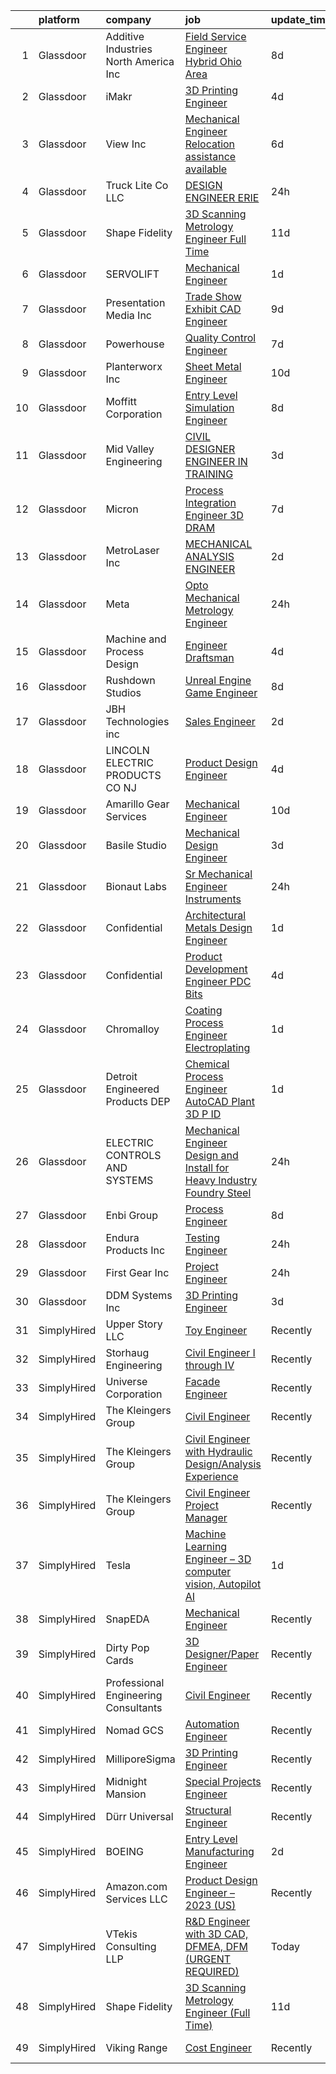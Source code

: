 

|    | platform    | company                                | job                                                                                                                                                                                                                                                                                                                                                                                                                                                                                                                                                                                                                                                                                                                                                                                                                                                                                                                                                                                                                                                                                                                                                                                                                                                                                                                                                                                                                                                                                                                                                                                                        | update_time   | location               |
|---:|:------------|:---------------------------------------|:-----------------------------------------------------------------------------------------------------------------------------------------------------------------------------------------------------------------------------------------------------------------------------------------------------------------------------------------------------------------------------------------------------------------------------------------------------------------------------------------------------------------------------------------------------------------------------------------------------------------------------------------------------------------------------------------------------------------------------------------------------------------------------------------------------------------------------------------------------------------------------------------------------------------------------------------------------------------------------------------------------------------------------------------------------------------------------------------------------------------------------------------------------------------------------------------------------------------------------------------------------------------------------------------------------------------------------------------------------------------------------------------------------------------------------------------------------------------------------------------------------------------------------------------------------------------------------------------------------------|:--------------|:-----------------------|
|  1 | Glassdoor   | Additive Industries North America  Inc | [Field Service Engineer  Hybrid   Ohio Area ](https://www.glassdoor.com/partner/jobListing.htm?pos=123&ao=1110586&s=58&guid=000001836e5306759f0ccf974589fb28&src=GD_JOB_AD&t=SR&vt=w&ea=1&cs=1_c2094932&cb=1664003278898&jobListingId=1008143241987&cpc=B6F995695EC48C8A&jrtk=3-0-1gdn561l8khqp801-1gdn561m0jcbm800-db2465ef9f0c61dd--6NYlbfkN0Chx4KMzkkTWarZHzDXo-z9n_j3sT_3xRd0AS4n2zKWfPy-746zStyexwyqsexT6hZtIjUSyp0ASv5OIyGJCYUxAPnvHw0x47EM8oDC6-tE7iexl-SmJAn3sXJ5t0p8Q8zHKGd0Nd6ZsoWVGbxi1sX0h_PT3lZuQepjIV7ftdOcnO2rHnejjOVdWGZr_DWpjY7YkWzFM5t5TFxprkihS7HgYFcCzYiHcbWjpIfrGjmmUKqTLMjFImJsJTiSBUxw5AZJ4SLntVrQFi-zF6aL5RbVcQ5h6xLfU3PDoRw0t_iUovrPkq2cl1hWvjtHYaO3RtYAsnpFs5SVo6baT15pvsxXYUa_-jpxnQtsDXKK0NCG7WvUCqK1ulRBb3K0PO6f7I8WISJ1-Tr_CdbKPgBiRZ-EKbSIfLPrM_V5mHDk-lMPEP7OSTw9Zxeuwei9vNLBF4omS15bX0J7wQza0BM0h416O9sj3i4oBjMdfnNBY_PE61yXMdLtYnW2KD1Xs_MHMczw9kqRoPmIHExyrUHLWnBOcATAkIIeT9ogqbN5Z0i_9w%3D%3D)                                                                                                                                                                                                                                                                                                                                                                                                                                                                                                                                                                                                                                                                         | 8d            | Ohio                   |
|  2 | Glassdoor   | iMakr                                  | [3D Printing Engineer](https://www.glassdoor.com/partner/jobListing.htm?pos=116&ao=1110586&s=58&guid=000001836e5306759f0ccf974589fb28&src=GD_JOB_AD&t=SR&vt=w&ea=1&cs=1_f7cb3435&cb=1664003278896&jobListingId=1008149328554&cpc=C433947A107EB3A8&jrtk=3-0-1gdn561l8khqp801-1gdn561m0jcbm800-be0d88b5a5c7d15e--6NYlbfkN0Cp_WSJKd_Pz82imZmURPbhd3kYBsiZi4lpMLOH6vOlLB-LEcol-KSTy5f3o9ziClAHIcFlv-KA-LtdMRhU_IJKDfqwkxSJszgGYJ-M2QnMEotZaTd2K9bUuGl18AMjbb77X-PT6IPj0kLBYFPZG9QBu-OMzvNwCyD6oCKSnAKME-6O2gFRDfvxZe_wrVlzMhI2xagdU9VENtmvh---R7mAQnHsbnamD-ZvtUhHYr-f2fOSMgjDlW75dXjkRCXXmxMFjM6c1-MMPZPwKceXAL5NCiNk12Q9VyufLnvU-Wf7o1iS9XVn_ylXm-PmhdrkLDaU2zPzq_7H56-DqiSpnBHSK3L1NIxc8d2xU-SiZU-FspdpXhClv-8_m30GDDxGllt9EHc2Gqx8v7t8KWmkJ9Izwir1vX6JUXsEYRWT2cbgr863KlWkvk0YwkG4wUoLT7Mvicse-LFlRtpav8cTkfUd9eEU4iIr8qMN3d0EOS1mtyWYI2-zCBAdiHmT3QukzabpfUXNQl11NQ%3D%3D)                                                                                                                                                                                                                                                                                                                                                                                                                                                                                                                                                                                                                                                                                                                                | 4d            | Brooklyn, NY           |
|  3 | Glassdoor   | View  Inc                              | [Mechanical Engineer  Relocation assistance available ](https://www.glassdoor.com/partner/jobListing.htm?pos=130&ao=1110586&s=58&guid=000001836e5306759f0ccf974589fb28&src=GD_JOB_AD&t=SR&vt=w&ea=1&cs=1_81097577&cb=1664003278898&jobListingId=1008146444829&cpc=F4333377EDC1BC7E&jrtk=3-0-1gdn561l8khqp801-1gdn561m0jcbm800-93b2dfca53ad4e51--6NYlbfkN0Dxp9qpNDWgGBBZYNU2cI-Hby-RBAH9FTZGUz5sdBcoBqwRoL0iiAEG-5hnoAsQ5w_yxnDap8ZHrbJ0EhrYxCgnkjzwZMAAUbnVgrgOzTAtJstVarw8OCVxkHoW9LQmXveOm5a9vSaX7euuXrVJHx9hXrN1_9QxMbNruef8u5NN2t7H4RE2QTUif77Q2tcoADJgzMjLAJSiuEjLT387ZepmHr2yDcdW8zZBODxhTgXcyUT5j1fQZDGiQrTQP5otcCTfAd6l71O5ElriX9Spm5tqVltGDBz9j9tJOJEHU7bMHj_wPBOOvH_xILWayFSgxud7B6Hxsk9nGfu_H2cQ3fbZhppRVoY-jwhPHWn1eIJaB-dREt7swFClfkIVUML9mCloiOxU4jmJat9sPzN569IFTJV5IepayHDrltR40LOSL8LJ1C8q7ZnmJP04vshTF0cgBErweEM1qGdgVNn4wX9qfNeX1eKpwHEDATKRKGxexkm_p-JMz3oUBIB4Lo9gy6NYhj9XIfD-2YfDzE-sGGDE_q-VTICSTOYfufvC2KLak6WGp4OLhtE6)                                                                                                                                                                                                                                                                                                                                                                                                                                                                                                                                                                                                                                                           | 6d            | Olive Branch, MS       |
|  4 | Glassdoor   | Truck Lite Co   LLC                    | [DESIGN ENGINEER   ERIE](https://www.glassdoor.com/partner/jobListing.htm?pos=115&ao=1110586&s=58&guid=000001836e5306759f0ccf974589fb28&src=GD_JOB_AD&t=SR&vt=w&ea=1&cs=1_fff87b11&cb=1664003278896&jobListingId=1008158509614&cpc=46E245B94324F916&jrtk=3-0-1gdn561l8khqp801-1gdn561m0jcbm800-abce6aa02244491e--6NYlbfkN0CB1tmP7rfbaHtYFmPjg1Xv8BJr6DUbyz0HQmM4H563AvB7t7qHf2aNy7XhjzBaADS8OuwCcPJCkoD2KS8XByF2zPDCUmikSytja1dg_hby6XOTirur8xYZeKJJ8iIDmsx839Tc23oYU0DVMxW9u7wZ01a5CK2VJYw16RIiQ2_MUjsZCyptobV5hF4p3fCvygvTF-3bNaUYEBZkBnOkCrHgwBWDYy-0PhSw82f0kVd1If9m2Tuh3jsxN9Eo7uIzcIDL0Vbx30zpXw_hwk06M3LfTvQw97cnj8UTyetH1_FCGz7_JszR2hnj2kgJQgsJoU4_jhIyTS-A5yJoG8wxGOiEMi1zyOxJkZUg34KgP5Il3LVHTk3sl6TQmfJ8SNMI8SeqW9q6zEC41MRp-bShslSCiOpMYRa7So-3tv7mUQSgnaCyaIrJ9uMgqkPDZ7X6dGB8XRnvXGrUpJ2SKU_kVhTjvtn7oH86LY5GVNQ1EqUF6JEX6MJJBOOIaiWhEauGcZSwC9lm00XGrHiqus5XQQSh)                                                                                                                                                                                                                                                                                                                                                                                                                                                                                                                                                                                                                                                                                                                          | 24h           | Erie, PA               |
|  5 | Glassdoor   | Shape Fidelity                         | [3D Scanning Metrology Engineer  Full Time ](https://www.glassdoor.com/partner/jobListing.htm?pos=104&ao=1110586&s=58&guid=000001836e5306759f0ccf974589fb28&src=GD_JOB_AD&t=SR&vt=w&ea=1&cs=1_137069fe&cb=1664003278895&jobListingId=1008134598566&cpc=FCED461B507F18C4&jrtk=3-0-1gdn561l8khqp801-1gdn561m0jcbm800-9c1b96b9c109cbdc--6NYlbfkN0C2ruSLbldHgJRxGqX58M4ekFWuaOJ1Xy3nZgzYPyc2K37hwv1yneRTtzltQTsiHQzgh0MPp1j_6-X-eF9zYZF-yGlSPxwAcL7InQ2jLJzY2R5_94ZnYX9RujTqMHFFV92tHxp7B_Y6-rk-lvG1oujzZPVAdxPhzUV3sRx3ye75cZA5Tq-2HF35BX4VKYPkVIrTnB2v9lAjAzWGe7CgNmKT4sWOQpnbmDX76sABpI03jRhW0rirsVWjEexzrW8esshZaA5yEBxl8mfj8WYg9EMiKZQMc5ETUkQC3hV00MQckTMWqd-W1izxHqNgqFoIzwHGhDEHYczvBsjAegmp1zbWCAfeLpRINjdjZ9_H1FZfggrLoVzmbiovy-ElXTRuZYy2y02S_Gd0wyln0AiN_6MMtzOL0hPlKEQMqzUL0PdW7IUbg9VgnpIpERx4kZfGxjHhT0DGFM_BkAyGaeVA1tympjtNg_tOi0UJ1TT7oIX1exkyVWuEa2uao2qtoTEa19c5zen9uqgtZPv0nfREb1W9Tlor_TbOrK8%3D)                                                                                                                                                                                                                                                                                                                                                                                                                                                                                                                                                                                                                                                                                        | 11d           | Huntsville, AL         |
|  6 | Glassdoor   | SERVOLIFT                              | [Mechanical Engineer](https://www.glassdoor.com/partner/jobListing.htm?pos=120&ao=1110586&s=58&guid=000001836e5306759f0ccf974589fb28&src=GD_JOB_AD&t=SR&vt=w&ea=1&cs=1_6ac21b4b&cb=1664003278897&jobListingId=1008156428679&cpc=93AA082196C185B9&jrtk=3-0-1gdn561l8khqp801-1gdn561m0jcbm800-fd2e01884fac4776--6NYlbfkN0C2yMfRWC0Dhvn6a7mCkmOhHNUvI_cxafWh4Abv93Uoh-JujzCAMWEcaDAOSAzzpH6_AdmHMsoUs_jKt4ySlqr07c6G88YfCHh1cOZ4aN_RDiIJvz6bxb3fLSHDGvA9alT3Q8eueeD7GNTdNLPG5ck3o7PNdnIAr7UmJWhRmmGoMEXb47p1j4kGCvNxnh0tI_qdnSNpa315c8c4a_Q2MSisMEhg3GhHeGe_Nqm7L5vgZGDlFzuD4jWw2a8lt83Ae6RIJUk0SbomMWefFJWMEPQnwavezDh9boVWFLWV8I8pthCYn0a6-A_qQDzGBzkPOdgJ4ej-eOVxnbNj97M3x72N0QMlrUsR0yUvALLb3maW1816QdCUKcC-tgGjnm8mNIi-xdiKZk8TCWBj1EKwygC8nKjVL0Jrs4eqz4Cp2-x-nCMk5ZEDXi38EK6tB0Sk44d2VIOkPIb0CwWuHJxDBgJ19-c8RVDUvSGjRE9Q82YCb-70KnH5mPX4K3-aNBC8enQ986Rp07J5xQ%3D%3D)                                                                                                                                                                                                                                                                                                                                                                                                                                                                                                                                                                                                                                                                                                                                 | 1d            | United States          |
|  7 | Glassdoor   | Presentation Media Inc                 | [Trade Show Exhibit CAD Engineer](https://www.glassdoor.com/partner/jobListing.htm?pos=110&ao=1110586&s=58&guid=000001836e5306759f0ccf974589fb28&src=GD_JOB_AD&t=SR&vt=w&ea=1&cs=1_e6189c78&cb=1664003278896&jobListingId=1008140704193&cpc=7BA5D3642D0850DF&jrtk=3-0-1gdn561l8khqp801-1gdn561m0jcbm800-35da120ca0a9ba85--6NYlbfkN0BTT1lo8Jwdy_hu5PBsWOg-OgEs4ry3bvHurgSPaoaOHGYXVKu2ClIZ6lF9zKHE7RUp8KSAPQ6L-bLx8mxNYbx4GUfsgE9nnKQ07nfGLOH_rS_thQ8i2RUX1UZG1qjjkpT_2huh9i1CZjv8eYQC9VOqeV9unje-0YMfeQOrQaV-PXqepSER8Gi3hCie2vQCyejA6iELIVf_LZJd8-yzd4-3xMYNw-mzFer9s_PZAC48mI4WMMqeoBQO6MTGQp9OhmdDyXC1UbcaN0gm2fLTdCqsdgjFLuOjciOX13hvJ9jj2fDlsOgnhcnNF-D49Fg6i2y4N2ITV-Uz5U5_k-xticGUrVllFm23Xio8YRN2CbAITuEw7ByEM5pgJBjZRYDluIimvzmwvNQEOcUxLe5NKLOAE6uqD3bElJqzam6PMqq4yL8upuPSPoWVJBs0GJpFDrgDljlhHYmtbuTvCN9tCnyC57GdmvuhULUXHwDF3shlWReY43k-q_GbkvQXzOuiOle3ye9NuKPLnUOyW6dck5ph)                                                                                                                                                                                                                                                                                                                                                                                                                                                                                                                                                                                                                                                                                                                 | 9d            | Orange, CA             |
|  8 | Glassdoor   | Powerhouse                             | [Quality Control Engineer](https://www.glassdoor.com/partner/jobListing.htm?pos=121&ao=1110586&s=58&guid=000001836e5306759f0ccf974589fb28&src=GD_JOB_AD&t=SR&vt=w&cs=1_15200881&cb=1664003278897&jobListingId=1008145376615&cpc=297CB4EAB7D64A33&jrtk=3-0-1gdn561l8khqp801-1gdn561m0jcbm800-7003882559b546da--6NYlbfkN0CZUBGKJLX3Pr8zsQCDJMbgyQ_jZsKEyruN5OKMuolyVwZIYq4t0SSjHYve1YuDBkYs03cL0yKOE7xzKame1cHE5lgvcrWQZU60d2UVHlZVG4T3ZMLZ4XKcIqGKXt79kVibBnB4lK62pi0WuDsVX0hj6tVe-6GoUk5uPCS8iecr7_OHnhWmzk1Wj9CiP6oPaj5LyxhMN5nGoOL5TJ4Zxt66TZIctFJiCWcykeokg_lYrGnbeH-FoTcKnyGIKMd0aImQbCgwdX7GZNMzOoUx7L1Zf6I1Mo5WmddZvaGi62Po_m-Q3rOMDqohPIZP0-v6N2ahcAISg2ljKlwL50vIiEjAbK-VKGHCIzVvbc4rktLYZIU92QI_ddb3GJm82qB8YF070ER1S1N5n_-jvQtwI_b2obmBaDSejIeN9yYqITHMNLycaEnuI82rau1cNXPwDvoeIPJMMY9e_uCU_BIbydANwA9eHvvWqi3myGjxlxuphTpQ4tNLgKhw71M9-85XqbJMt6wPmwl_zeYCGfQp2aEL3xZEYjJYbHA%3D)                                                                                                                                                                                                                                                                                                                                                                                                                                                                                                                                                                                                                                                                                                               | 7d            | Gastonia, NC           |
|  9 | Glassdoor   | Planterworx  Inc                       | [Sheet Metal Engineer](https://www.glassdoor.com/partner/jobListing.htm?pos=111&ao=1110586&s=58&guid=000001836e5306759f0ccf974589fb28&src=GD_JOB_AD&t=SR&vt=w&ea=1&cs=1_ebe9d9f0&cb=1664003278896&jobListingId=1008136613157&cpc=37341DEBFFBD205D&jrtk=3-0-1gdn561l8khqp801-1gdn561m0jcbm800-6fe9604cc97eafee--6NYlbfkN0DdLn5tXN_RiyJSiFodarGZFJKa8s6F6AK0THPBWp05MWFlkDe5FfH8lIZG8_1ZOv-GREio1QP1FbmoeiFcDi3zqVUvRafDLQojdYncl9SS9Do_okf5OvtYyiTXMnj6Xq0zCLRf94eRsD0DDImhi972NcK80zulrCSZkRH3g7egvgsX3QW6Dc6flhGOzQ6I3UZn7m-GMnGAwkpK2En1-EdR_iLc7MzJzSC4onZ39SHX1e6dzRhIuDmzWZd8Yy5YcK4xYSFZmL6yVb7wXMZIFBsiYCJfAQFWc7a4nmLyDk6CAdwYqwvPhzmPaz37GVOLY0yTp-gZsmxR5hYmDpUwl_ZztcVYRp3oYjGbMd2VZ9nIDKZVYJ4u7QTaJV6jxBpkjLTzPyP0itLJIPcuZcJTbWIcFmLheosY_hvxD1Ml5apjazRnUEe0jkAKwFZEQsF2UC-OoERkyuwXiIkITAGlcPwwZsLbf-G3d4F0Os2q-Y59hXYLlVjRGD3JjB9VBFu01ORkkXeh1nQKNQ%3D%3D)                                                                                                                                                                                                                                                                                                                                                                                                                                                                                                                                                                                                                                                                                                                                | 10d           | Copiague, NY           |
| 10 | Glassdoor   | Moffitt Corporation                    | [Entry Level   Simulation Engineer](https://www.glassdoor.com/partner/jobListing.htm?pos=127&ao=1110586&s=58&guid=000001836e5306759f0ccf974589fb28&src=GD_JOB_AD&t=SR&vt=w&ea=1&cs=1_2f236003&cb=1664003278898&jobListingId=1008141955214&cpc=923E3B470662C757&jrtk=3-0-1gdn561l8khqp801-1gdn561m0jcbm800-159a8b2ecc8b1a5c--6NYlbfkN0BU8stXnbpOC5AZnjsndGworYyzzp-hJi-W4KzYaVvvPfBwtO-Tk_V6ybxCo6_mjn3mGsTaAMEYojK6p_dSw8EQ39w6Y4F19Ms6TFEJ8nxC1ZIHLs-pFAOdJDOD381odZKdG5b6Zr693hZNvT3z2HAJn9PSlNQKmUJWoLoy2vgyZBWD6jHZ44-EKxCdNkF2RjqUzjUWMy8HQtuvHrQoLfW1Owm3OtcHFBgmMAjyMeJ7usukUyecXQdy46RIviBrvPtfLY08kWMKvMKQ01jjljQ5t7R-UTjKJGkTgFM31R516kiy5W0deBX3526vW8y67HpMv5YJiS00LS36FSvhTTGMIB6BszReUZPFBcXyZnGOrSTBzaWQSZ2FlCSSeETuUgVAQxvRSFo1VPx4dcFg1GbePDLTLbpoECotGR3oV6YiGSW8CVVEUGR3P3zoZioR2VyDy3EtWatHlEL13RemQqdmENh5ZOQp_9oSORMXHTVjzkSnSXs3F5ALASVo5WnBs6Fl8dulg9SUq6BqsgAApbbFaoqn2xYi0YU%3D)                                                                                                                                                                                                                                                                                                                                                                                                                                                                                                                                                                                                                                                                                                 | 8d            | Jacksonville Beach, FL |
| 11 | Glassdoor   | Mid Valley Engineering                 | [CIVIL DESIGNER ENGINEER IN TRAINING](https://www.glassdoor.com/partner/jobListing.htm?pos=106&ao=1110586&s=58&guid=000001836e5306759f0ccf974589fb28&src=GD_JOB_AD&t=SR&vt=w&cs=1_0bf95190&cb=1664003278895&jobListingId=1008152017881&cpc=667AE6FB9717E4B9&jrtk=3-0-1gdn561l8khqp801-1gdn561m0jcbm800-c5b72766f9ea5ebf--6NYlbfkN0CdrCxo2RGejmkbp76xUek0rVGrTGemejV-WkXcQ_RC57XG8eKIQ7veqblHDmBII6_mnAGeYr5kzABy8M8lbgh0jMxTAmykW6iXtW0kyWzkx9GfDbqfhJ7JgsEjitIJ9iAxf5GcbyVgo4tBBPJnoBKLvYV6ClbFtfYohpatqdiaJg94-QNIpUItKaqzD8YHS55Ev_eP1s612Orn7ipoVuV94tOSKoGm3I93ypf7Pn3EA9sb3BzP-gOcLoWjDLMA7Q5IK2uAiwwRvfYKNqZ9HROh92WJkUSqKzZGpfRb_9qGRDJGQ43m3v4IqnoGXvna3BJZu7a-4ohyxPnmEDf4oXDWEVjksknpUuXEhpcfJclMtI5sy3mL4jnqmf5tG21AGQvPBrVq6a4wkff68vbJWrrViwntLI5wXl-UlyGZ97wyBemn3NRchBpY2JLU8I3YGsooZqeBtFq9RSv4UdPfVuDMXkBGJKDJoYSnhYhP8n32vMDEl8FOxs83bpVM5ZvVeRnl6u2e_n5t-PsrrG3jfmsGMVNO4HiIYkc%3D)                                                                                                                                                                                                                                                                                                                                                                                                                                                                                                                                                                                                                                                                                                    | 3d            | Modesto, CA            |
| 12 | Glassdoor   | Micron                                 | [Process Integration Engineer   3D DRAM](https://www.glassdoor.com/partner/jobListing.htm?pos=112&ao=1110586&s=58&guid=000001836e5306759f0ccf974589fb28&src=GD_JOB_AD&t=SR&vt=w&cs=1_3f24756c&cb=1664003278896&jobListingId=1008144586054&cpc=F5D43257E3E73E36&jrtk=3-0-1gdn561l8khqp801-1gdn561m0jcbm800-64a9c37bb700acb5--6NYlbfkN0BjBcB6ZqbLPJoyapCCbYhKGeUjcQz852WDbKbkN3GatdqiYbOOHmxwhAg6pbIv4DFI8JbhEIueDIIcxnXaclyuT_eWw2hIqVLLg2e4mKWKXoya3wP_KPHLKLYZ4pmaI2slPiQGE6TC9fC5HWWAvvAT7zm4V1HRscuRD8xAsdwahKBSyx0q6q5pOXfhlohAY9kSPJLfjZ4lRh6Z6jA5qqcAeTfb0k_YdxlLvtTt96I306opnAY-5bQN_h11XCIJz1my6mKdqX0XTQ5Cf4rkjb48sSBCKN6uPk5df_HvcqAh1dCiei2jFwHBikHaqIAW7ukYId7fByuYe04A8jwR2fbQeZSwiZ4v9ZjONQZtnxEaFfl0vbdS-Ohl09xYlaBFxxuccsJ21XPLrEj3lUoKQAl0-3xXYzo0eYZTtTWf7FleyhTaAJuYNtBhbbpUdY6mJJCjsl4_jPMTOAV00v79SS60aFRHdqUDSMyyOnksbrc0CFdVbrq5ScpKoJXgOqSawajxK1f9ykuky-NSU1JTII7DwZqX4yysgFWfaHnPcMUYxR4O0cMww5yAEC8ohPNtHT5TnLTYgq9exDuWFSts9eMvYrUdgEqK4SXLoOSs-naxdYWCKfykZFJ36Ze71uMulxtbwMqbgeEKRV9WWIEiC3Zv1rhaTHZXOzr5jytsHgXDGJpvpzXJv9dtCew1fOKgaVg9dLhyEjvvZkRCPxS-OaNUxHhwKYZZyf3u8w13q7ZZOMsxhYZ4RC_Dj_Qp1S6iOtekQuZViqXuzDoz8P3TvyYw4q9QKzJZ-YDQBV4vlUSFv_gHFhZeLWf6Gn__1t3mU66nrx6VWHfp8fXhn_N0yCRioWYLYnHESwGkUt5zTK7Io8_zGbEVgfZzux7TdG_IpZErEeRtgQREIUuR-DN6QrKCEHQic3BCSNpdn_9BjYiwTvF-jFfgsUrQnoUXMuaFf997vky5baovKMp_jHKQoIaIkfKOSRJkALZ2iSiUPqugZuEg0SppxS2pJjx71belSIm2RNhKXd6UeN9lYO8Xsq1bqUy-nNKtqwWUfj-ewJp6tmzsG6MNudTWclvNkiJHCoVJG1L4Lg9ARenOnmPfLNKNmTaWLJivUbRtGEVIZLv_mBSnzJDTDS9pR5yHuiFG3asX2WupCKi0PjJDcGpioEx8FBarqk9O_Cp5mmncT48EI61lA38BMjZ1v4F3IJXPaOw%3D) | 7d            | Boise, ID              |
| 13 | Glassdoor   | MetroLaser  Inc                        | [MECHANICAL ANALYSIS ENGINEER](https://www.glassdoor.com/partner/jobListing.htm?pos=118&ao=1110586&s=58&guid=000001836e5306759f0ccf974589fb28&src=GD_JOB_AD&t=SR&vt=w&ea=1&cs=1_894a614f&cb=1664003278897&jobListingId=1008153429900&cpc=A7B4A44948C4CC92&jrtk=3-0-1gdn561l8khqp801-1gdn561m0jcbm800-d71a929c30dda276--6NYlbfkN0AY4guaBc_odNxnJHTncvfwFu86WvDwtbc_K-gSZc1x5MVioGHhmspA09LMAGNBwsSNqWbrgcxvJ0I5_Ik9R4xMG45kX_nLpOGWdCPUhwFi6GrXv36dbozP5rqIRn_jRramuzZGP3gQaQh_SWhO2-9wXMpiw7jDXdRvP2Cta4BgrjQ2FJ9dYo8kr1dm1XrJax0JsRdadibYt3EMtiNdSFFIwHwTDD4JYMCJJqOyFdrbiAcMQxObY0QGGKdp-u2Ycy5aGdUB5ji6qUS0a5OZxibADe39KVPh5PhBSSq7n3x2z9XpsChJP5f8gHUivRVrN35_z5CUkTYJwZNTECFy5Oj3_BZeMxmZxKgPIAdWoiTC0Go-wJnIXmEOkwaaAkp9vhpgelhxiHdDLa-8d9hGqSOeABW2dKSmnqGCgrZx7kowSUMwKOEpuxRp5XcablZOqQQD_v9zaCtdLTLYIfzCIyzY3osbUgq8bW5ZaFg9zreAdBUkKkkK8zOvwf2AcqiBpOb1_954UzDe188noZkkja7h)                                                                                                                                                                                                                                                                                                                                                                                                                                                                                                                                                                                                                                                                                                                    | 2d            | Laguna Hills, CA       |
| 14 | Glassdoor   | Meta                                   | [Opto Mechanical Metrology Engineer](https://www.glassdoor.com/partner/jobListing.htm?pos=125&ao=1110586&s=58&guid=000001836e5306759f0ccf974589fb28&src=GD_JOB_AD&t=SR&vt=w&cs=1_17579b24&cb=1664003278897&jobListingId=1008157777321&cpc=48B9F4758953335C&jrtk=3-0-1gdn561l8khqp801-1gdn561m0jcbm800-bb1c6b76717410b7--6NYlbfkN0DYl4UJW4r1Vl7FEn6T9F-rD9lpC-0oMJVSiWjK_MGUd8e8cHXcpv6KPyjLHZEfqkUVu063fmhivGlti2cEFVNlQeHiqABvdSm5AKf9l8NeVjp8mTkS3waTRbN1GlEbMgGu-jWmjewrIxgQLnS2WUQcyClwgElkgKlt2s4MQojLYRG1IDMPmkmokIWDrCZGs4H011ET7OHXZU1vtpIKFVNxsR9JiRGZGfBBzBKGzHb-M_TvugtjBuVRM0fhYh5ffa5UPclvpNiji3K87gUFpKzlpEJoia-H6lYHe6aqawRxZTwSBd82a_CdP3lUheYp_O9I5M6_YLQBDGxPIuDFF48v4VRRJJ2TvcZBEjiPv4qX1oavIIBduTVDfy-RgKdJwfQ9-ACV34lSgAF45GPp3x7oQ-ScUj_zVilpPH5Rdc0jJjDZhqJTDl6uSBkkjyd_8s-z05bOmf1balcj9gDUj0o3sNRNDToBPeb5Sc5zuc8-zj9mgi3sTe_u2_BSXCg3ylMDU0kjcooC6EKNrSN-a7Y1786SFgLAPl_spw3ABfgi5h9tv_EiBbX_fEppZEqPkEr-GEsArdhlA-Jb2uC7pFrREqte5o5xpDLdJP-4qJN-z6BePfDBTnVwi_KDp-4WWH8nKZ38xZwOB-Y6GyQa30p_3Av6NnHxhlrUeoU-jMoSToEIXU2HniNGxspTWWEwrMbwvzjjvf1h7ikyVFBU7uIjntOFu5O9fxkqw-pxadh369t5vDLaQ_VN32yuSTVSGVPPS1-vvSFV-1uLZRgJ9ia362lFoWjWrN6UtUI-wG-ZBab5mDIs3YLbyZxvKzu3Lip9SytVtW61ZxDw1B97gQZIfQrjYeijnWKcU5w-ka7eshIvg47-3BcgkqL8fBz2N4Alq9lyzfSh5-BkA_MhJDAgZz6NI2O9onW1sPlcQXka69ozTGSxsXIgHGGPFNUDEFztuPm3JNpBJMoaOxehjRUGlrzFYJMeTM0MqeuVfFlFWlv9qSH5rQgsXifKXB8Ampzh--i8zhTDYYlDiB8yMWDPq08lHiA1fFECXMrGx5wUho97LG_KVACldsBoV55aYeIyFT_eJwQMBA%3D%3D)                                                                                                                       | 24h           | Denver, CO             |
| 15 | Glassdoor   | Machine and Process Design             | [Engineer Draftsman](https://www.glassdoor.com/partner/jobListing.htm?pos=124&ao=1110586&s=58&guid=000001836e5306759f0ccf974589fb28&src=GD_JOB_AD&t=SR&vt=w&ea=1&cs=1_168b7553&cb=1664003278897&jobListingId=1008149004061&cpc=3028881457C6165E&jrtk=3-0-1gdn561l8khqp801-1gdn561m0jcbm800-7ed47d9145df80a3--6NYlbfkN0Cd5ZvLdai7cR0fypH5_WiGezUQesq24dbKuF0ly35ya7XTnX1N3U-qNfmD27AS3yGTBys1RIq7-4_IzEhOTBZYNmJK4Wbc8J2bB_ULUur727oBm6g0cynFfaUW-cffnqXC4KytctWbFl0Sa_DLpF5EFEpx9URbPUmBDgllm5s3Ky_gFf-66pEIv5f19mKg21h-id2EeGEgO_Sh4oHwmqeB78GFK7m_X-w0bMikXYoba6n1SnJF6xdHPwWEUvfiSiVJ6tfWIxZhHSjuIxTYfqi0KVY8glKlDfQi55byWvZd_i0opBO38kZHEOuJX7f0qVT-A1M7bPioUlXYaqHWfwxaoQFVd6MwOim9Pf6GIOCsU05hw8-BELNVsCE-0Y5yuujE6f4ftAGRYMnOTeS-2W65Hwc7BzXNLoKwv5kPQ7iOwxeXu5TDDI2NDQRb_tfEnG2W58LmaALKQvzfdziRIkXUKloxocah7VdOh4dDB02QGKR0ys6HpDF4k4yINXabhNkzSzv7FR_0LA%3D%3D)                                                                                                                                                                                                                                                                                                                                                                                                                                                                                                                                                                                                                                                                                                                                  | 4d            | Anoka, MN              |
| 16 | Glassdoor   | Rushdown Studios                       | [Unreal Engine Game Engineer](https://www.glassdoor.com/partner/jobListing.htm?pos=128&ao=1110586&s=58&guid=000001836e5306759f0ccf974589fb28&src=GD_JOB_AD&t=SR&vt=w&ea=1&cs=1_48934bcf&cb=1664003278898&jobListingId=1008142434819&cpc=853DEF62E69EE75B&jrtk=3-0-1gdn561l8khqp801-1gdn561m0jcbm800-a346afcaefab1f3d--6NYlbfkN0DW9AWwtASGcU9OgsOBMUjNkrLP9Os-pina3i03KUbYFMF4zbfo1mwtBGI-C-SDDLZuGJP6ZBnpL2fmrSyQLDcdwEhzEYTXLyd7LDnMKc-y6yqoxhwjZqNfsivE_0IBgFIpb7UBJN5IZCOypCCrmjLT_Jr4AQbF6IAG2ZLfAv6p6zymDDJ6JmHbmGx07hRL2AUCnRziHUrA3s35zvL3JGfPu1GkrOZQHYkmTC1fb9mjt9YSwNHdBEhUNN00UX4G94qmHG4_hhrIKskUUqe8StmJf4bwAn_JRN87--Xj_i4S-ydkWGzq4MTF5Y5qFMzTobaG0WluD1b5U8qfNvcW9k4Ix7D7IiUkJ2sMWFqLoVl9C1-qvnvcLZDVFow4KMQrCYQt9Lce2x4_n4flIkNzR2kd9FLdwhS2yDsP7B4ldLJmw-WWD0F_BlFP61IBs1W812eM3Dd4nqtTiOq2u5D0pJCc_nN3sxPRhwvoINmgiEEiAxgBm006vCUw3iKs5jg1qY_BcMsCM_iuvwgfJ9xhUDm0)                                                                                                                                                                                                                                                                                                                                                                                                                                                                                                                                                                                                                                                                                                                     | 8d            | New York State         |
| 17 | Glassdoor   | JBH Technologies inc                   | [Sales Engineer](https://www.glassdoor.com/partner/jobListing.htm?pos=129&ao=1110586&s=58&guid=000001836e5306759f0ccf974589fb28&src=GD_JOB_AD&t=SR&vt=w&ea=1&cs=1_a83a895c&cb=1664003278898&jobListingId=1008154534569&cpc=0A88B0016E52E137&jrtk=3-0-1gdn561l8khqp801-1gdn561m0jcbm800-7470184558e5be5b--6NYlbfkN0DKVqrcHxxF2UaEHiT82pRRrwP99xayrW3j7ZOnJpgScaV36d39_p9T-yG4r5IAMT9DYX27g2CDScASTy9g_ueDNYyYeUkNOsvUDJGNFSinyEzF_kRjZkcDBVaeTGUXMugS9SCTnkE9s8nYz_DK9LfgukTD53In-gpPKb_G81cqopSXIiAjJSmHGQXsqNDexWriIFLYQYLDa_S4zxap-6VVkhtqKA9i39xHh6iOVV-X2HPyCldkAuP1mSDThlgMmumXLFWdZnhHLhKl74sgP2dyKYqs92cBUd-mdMQJezjDkfmNykseOJfH8oDKXtYsHC-aouZxSDTzFtpFChmqo5ciBqBrwsdEr_TeGLHESOPKQkP1Vog9YG_fKjXsh0C0erXzkTerFgNcxakWr2lmmA2dGbb76Gs4rOA4BqVFQtPweGgvSUNzHwQ83ZUh5BO1MM-fb2hxjYu4SrunAUOlc1_bab4xABR18rHmiQlb75OS5XdImSTU0KwsGEPVp8J84Fgc2zD64RnCRusqbCDglh5l)                                                                                                                                                                                                                                                                                                                                                                                                                                                                                                                                                                                                                                                                                                                                  | 2d            | Indiana                |
| 18 | Glassdoor   | LINCOLN ELECTRIC PRODUCTS CO NJ        | [Product Design Engineer](https://www.glassdoor.com/partner/jobListing.htm?pos=114&ao=1110586&s=58&guid=000001836e5306759f0ccf974589fb28&src=GD_JOB_AD&t=SR&vt=w&ea=1&cs=1_ff2ec127&cb=1664003278896&jobListingId=1008149101040&cpc=A5E0E470F522E57E&jrtk=3-0-1gdn561l8khqp801-1gdn561m0jcbm800-e9eacc01ec3027e6--6NYlbfkN0Cp_WSJKd_Pz82imZmURPbhd3kYBsiZi4lpMLOH6vOlLB-LEcol-KSTUCg-JVJWi0ai8NAtSFJVzjzvnERGFolVQvvrvVtX1MQ7TmFeZbU0Opq4x5Mrm2mTj6v9s07EOMbZXKaqDb120KwdyV0SPqfB-VWFrEWfPpDxrwVnSZYI_y_kJ_oOyYLDuoPVPn8XFTViDQHWtphsSKad1X8mFwxiPjMBGrd7jZS2rV6HZYaQ9Rh0c5w1sIuAiGLKkJG3HkPtF2_b69hSlqMdt0B9yaLGIRkuO_UWh5Yad6SUl6ldzeTzweNodNxcqIr4AAIg0VRHkLNLApVllGjvTCJ2xGUrl3tOYJL8vCxS41jKKfxgLkha-bpTCYp4j1InDACerrM3X4MmESe2HjI04iQ3NQ8NMOOy-VChimMQLR0-Vl_vcNn-Wv5iiYsqUuLRpkIMjVOpSEF3ELJpsAmvRQClZMk5FOYe3Zc9F5p5Euwy1vTO-t8XmqoCLKO5h586xlGcNrIOtA1l4SMzEeWw7m5dbkAD)                                                                                                                                                                                                                                                                                                                                                                                                                                                                                                                                                                                                                                                                                                                         | 4d            | Union, NJ              |
| 19 | Glassdoor   | Amarillo Gear Services                 | [Mechanical Engineer](https://www.glassdoor.com/partner/jobListing.htm?pos=103&ao=1110586&s=58&guid=000001836e5306759f0ccf974589fb28&src=GD_JOB_AD&t=SR&vt=w&ea=1&cs=1_6abf57f4&cb=1664003278895&jobListingId=1008136630946&cpc=9972ED6E4FD79B4A&jrtk=3-0-1gdn561l8khqp801-1gdn561m0jcbm800-9991777803ccea58--6NYlbfkN0AtDSabrDrjyQp5kZFiSeoza76IMaR4wvCty4nBy5gioNSKM85MqL2l8vZ2FgEvZ4ZobP-iyJJkiFaM2pg61kwAj4V06FHI0pxDS5znGLz9k1rqZLCMICfc1lwYve7t-BbMBQ-tizgYi1sOuoPNJ_fkQS_559rYz9tyszsv-tp1NCU1jZQYAcRsL8-R3_9CDm858AyFsxVHVrpTfk3nNz0OI0lD4RRHKs4czVqwbJ-1I2Lfxl4ZYJpQd9-0HAV4ND09Wqc_kBMjrpdYAPyCAPhu1n1Z01mW7qnouAvL4XhEjbopvMh5-pLKVTTNcuU_6BBcb1dh3krHSKXL5Uln9fXKUzuX5gJwGRv2i5fpY5l3S7cYmCb-oZs3MjtGyMvyZGXJrevZMmv6yOrausqkOx5TJhG-NFmw_mTfRq-2iSfxo8CyozZRO5hNX57J6ul6SzZYcaliiZt7ACz05FQSLNCy6MjNpnSlcPxtQOOX866ZuiuDYHVztv3R4c1wkjUzY7YylU_oLUoRaEWdysnkymdqR73BH_uIzs0%3D)                                                                                                                                                                                                                                                                                                                                                                                                                                                                                                                                                                                                                                                                                                               | 10d           | Covington, LA          |
| 20 | Glassdoor   | Basile Studio                          | [Mechanical Design Engineer](https://www.glassdoor.com/partner/jobListing.htm?pos=107&ao=1110586&s=58&guid=000001836e5306759f0ccf974589fb28&src=GD_JOB_AD&t=SR&vt=w&ea=1&cs=1_5dd0b8f3&cb=1664003278895&jobListingId=1008151178438&cpc=2820CF7544E447FE&jrtk=3-0-1gdn561l8khqp801-1gdn561m0jcbm800-c1a84cc054718128--6NYlbfkN0D6jYd6oBTQ_RmaZehq4VpQi7FwR93aIXlO7MctUugoDuWVSQbKRo_eOYh_9GFV6lKMxdefm0myyaKevHXmfqx3QAoYu8EIHt3wQwsKE7sw0NNSFN8HdNK7PZGmiyFVMoAmtc3FLfzaS3u4Tl4J6Z5bwofhQ9HvLJ3Gmqx3P-lU8IJgBO09uMf3xAh3ybpCIve12dna-SYbwdqQrajX7zf8IYLuEZsFJdhp5hekNQUEh6fQLrNEJ9Wh-dl8ScUDPU6u2Wju6jem0VLRsELWNoTZoWJpv-bOBzUEmh7YO97Q1pYW2H7x8GGcvIv-kocbCCF7FvJO2RA5SSho7ssAiGF_URCYvsxdg6X0IYqVadHeTLruFYG86lkeBDUHKulb6_Wrd8hwk9rD5E_DatUl5vZ5-q1vwZWo_q77X4_KR7cT9dDZWzYkEqaMDgeSDsuAXGDDXzESWJbN2ypYJFt9qCrBWNghgXM5BwdKZUsQZnK3swZl79csbf0fouvVajSzEkBj_5wJbWP7NP4kmNssI6NF)                                                                                                                                                                                                                                                                                                                                                                                                                                                                                                                                                                                                                                                                                                                      | 3d            | San Diego, CA          |
| 21 | Glassdoor   | Bionaut Labs                           | [Sr Mechanical Engineer   Instruments](https://www.glassdoor.com/partner/jobListing.htm?pos=126&ao=1110586&s=58&guid=000001836e5306759f0ccf974589fb28&src=GD_JOB_AD&t=SR&vt=w&ea=1&cs=1_eba19e66&cb=1664003278898&jobListingId=1008158906721&cpc=751E07EB93E4E93C&jrtk=3-0-1gdn561l8khqp801-1gdn561m0jcbm800-a55768e823c6f3fb--6NYlbfkN0CrgPtDmzJdWXozel-jP7XyqXUmJebmMmggQqWtC0hjDNDDR-qi3TOrd6NGFnlfGIRYAQjZwOtHXFTWsfD4xqH353zt7K70Cau3xB8_UYaUK0aB79WWh8-ss0iL3quVILXOZlgeWwfrLBYN4-JT1uUTYjdEVYv4WgOjQGG8xc_HczZCQctaOBFQry-G4ratgsGnEBK8CoEM4Sm5cPD7JdV1YWZ2vQOyXU8clrbicfgi9fAip2SahMeaEKgzDgERKohiDxFMu8TlMnExKdabmiyjQwWQmW1rHJfV0maoWSBiSx3i-cJfYjPZcsNo_uE6gxvuZvIl17RLH3lHfaxnLwByJ7fhDJgq2yU89JncVkbImCcCPToQJsbR7Pm8WJmNgn8YaRS8CcCddoXGCTU5PUPVgL7bj1D_tPWvd14R_EaQfLQ3DjzirKTn7sD8qAAv8cjwJ72RlDr7AAn9A_N29vhRO_9ppQXboMagmEK3f6CsSX6awEwb6ZZ_AdfpJXxLz1EV0PPJPbzX9nsP9Dm-ZwSH)                                                                                                                                                                                                                                                                                                                                                                                                                                                                                                                                                                                                                                                                                                            | 24h           | Los Angeles, CA        |
| 22 | Glassdoor   | Confidential                           | [Architectural Metals Design Engineer](https://www.glassdoor.com/partner/jobListing.htm?pos=102&ao=1110586&s=58&guid=000001836e5306759f0ccf974589fb28&src=GD_JOB_AD&t=SR&vt=w&ea=1&cs=1_dbb87716&cb=1664003278895&jobListingId=1008156955090&cpc=953085D170B3705C&jrtk=3-0-1gdn561l8khqp801-1gdn561m0jcbm800-d464d6f016236818--6NYlbfkN0AVyR3pq4NFwzhdWhP2ycnN-PLqTpXOkp8npaVZZS1lxOuc0atr2wOf405jVsIFpD8gibfl71OwqzTA_FmxE4GopTRvvakvXjA5VvhqVqAm2-mVMDdwsD5hb8oQ97LhP4M0IMw9zfqgeyqiw4izeL54sE5kqxHHCFhs9hDQcNN3LqkIIuo0waOWBuCR7FLuViTc1YBQNNDKtJwaIigZoa2F9HZlYf5FgXMFaveeu8wmou73m5UTS1pHAz_apJ65Nib-uaH9cvTfD3n4xrzFx60nLh0tfkVuGSO_Z1SRlRDPrjQ6u4xEPmLoyUI2TF1BlOkPhtqt1f5Aib6X25lBafvA30aRxmrVLA4AU0cpfRSUzaAdtGPsBZD6GJKBh2ymooXZbdrH7PbthI7-oRIhMERr6IGOlJZlb9ILH95tXfw-3ZNgXTUxZLyV2nIwy5wAiP0uNtbTSGoT7xlufu1UV-5yKon8NP0_JXHvwcOLPjzzlOrEhPfBfjd-NChbi630veix11ijnBJ29I_CE1KIMo6W)                                                                                                                                                                                                                                                                                                                                                                                                                                                                                                                                                                                                                                                                                                            | 1d            | Seattle, WA            |
| 23 | Glassdoor   | Confidential                           | [Product Development Engineer  PDC Bits](https://www.glassdoor.com/partner/jobListing.htm?pos=113&ao=1110586&s=58&guid=000001836e5306759f0ccf974589fb28&src=GD_JOB_AD&t=SR&vt=w&ea=1&cs=1_64df9687&cb=1664003278896&jobListingId=1008149209503&cpc=2BB1DA37F6D80771&jrtk=3-0-1gdn561l8khqp801-1gdn561m0jcbm800-02ceea1231854fee--6NYlbfkN0CAKrDkmjrXS0R8-Lt0bml1Szr04EdPYctwT1aCbHrDeY7d-dB2GgVBJeLpn0xb6cTHkSi3GqV0WkGfw3GPRnf4N5JZKyfbNmEXbfATQm7i73dlwxvK7WNpA5ULw5BWzKCJom0ndsLBVRhsPGPZu1U82gOMJK5B593vhv1D1lvPixD0mEIdOlldQRmbbXqHs80cs9aoovqlOYsEdPZqqm5TbxRxepu2QE2LfzG3UebQQsSPvs0rGOBL2-QQFBXqHZAtJR8tY5weVrTPRgfDhPbrwTSmOQTNvIC-uNwIVHGGiiz_6uFxDuAlrt2tlZN_AHmfFloX7UhKL6aHHXN9iOwKLwQUCK900E-LVR_r4xvj0r8cd_X9whuMRcATd4iGS4sCOzI4LRrH-M1-UncdmEg5dq6mqSoPtQKU3vm8iT5cvGHy0ov3CRwI0_XAMP2lkTcJyNm2_OTuxQp4zp8cURv1EPstpra_AoPeggD0FU4C-pUg-GfDAv_10hPzpO-xa-5usC_TWXdPiuIwDsfuyqfpzuffQwebcUvrUGrj2bQ_SQ%3D%3D)                                                                                                                                                                                                                                                                                                                                                                                                                                                                                                                                                                                                                                                                              | 4d            | Conroe, TX             |
| 24 | Glassdoor   | Chromalloy                             | [Coating Process Engineer  Electroplating ](https://www.glassdoor.com/partner/jobListing.htm?pos=101&ao=1110586&s=58&guid=000001836e5306759f0ccf974589fb28&src=GD_JOB_AD&t=SR&vt=w&ea=1&cs=1_6a84eaff&cb=1664003278895&jobListingId=1008157603768&cpc=D1ACC7F0354DF031&jrtk=3-0-1gdn561l8khqp801-1gdn561m0jcbm800-b1d9f562b4bbf04c--6NYlbfkN0BPD62SFFebZOwNUMb9dTeYG1kVr7jNnf9_glKg7rEv7OM73vPJR5a89PK8SPANUFS4RPAKdDE0KrxGQgEOHFz2qQ5IkMN4NIl7KqXPS-gOj7SVtZmIwEEMsrTdR-u_Z9rKnJuSXygyHl8-F_oCgrgVCf768JwldSniuX3vmRUJRiQt_aIy57O8rPz000OLTQbQMZH7YeWPDkitTO7ec3DYAisVV2n2vz5msYGrlFZALdKmdYKYOv_mNjzImt_hOlRyU8O5SlBagScZSq_dFZ9LslBdUn4peFEsNpzDTQ11WHVTryP99SX6EtUt-4eWhyFGG_oZUm378K9y7bLQFzKxoMSVPOVmUaYtmxDD_AGTR1BWDYXJvmDZttE1no57typSMvfisYLMYXburFSEBZStu5vFo_3RoJuYeHiaucxuENo1U-fqVqzmLj6sxGPcoKWkfDPNA8BkI4OVPAQhGwrJt0v670T3ttNgAfGTrsDNWRhjd-XCkvFETU2FBoaL4Caag1rpHGF6HlsR03fLfll0LCpa0Y8WEUZnLyEkFosSLfg09XX-ylzOMNrkZNzFhl6uEAXGFpNVFw%3D%3D)                                                                                                                                                                                                                                                                                                                                                                                                                                                                                                                                                                                                                                           | 1d            | Oldsmar, FL            |
| 25 | Glassdoor   | Detroit Engineered Products  DEP       | [Chemical Process Engineer   AutoCAD  Plant 3D  P ID ](https://www.glassdoor.com/partner/jobListing.htm?pos=108&ao=1110586&s=58&guid=000001836e5306759f0ccf974589fb28&src=GD_JOB_AD&t=SR&vt=w&ea=1&cs=1_13b244a1&cb=1664003278895&jobListingId=1008156725996&cpc=0AD9CBC11EB69ADD&jrtk=3-0-1gdn561l8khqp801-1gdn561m0jcbm800-83b4f73d27fcb623--6NYlbfkN0C0KMZd3yOrgwSwCSa0QA32PHDn1w2gSNrMXDMAz4kzRGxqWlaysRcjmLF1c7CiVxtvQYHNcPSAhgn4uh4N3GnWErQZrHyw4hJhyTasB5c9bSaGYQm7xkRNUyZ_6bYg4VtvVs_7PdhtH6Wusyt_sF5Mj2KSqor2yVOOWZAZUuAKDzUIiOnKaYlsT4y0ICEALzjEEz2WQ5W0j0jjK7JtB8UtXR9yKhhY0xB654NVm7lMcEm13ajnlrX72hvtq8x5QEFbp69GVOTOMWgUWcffNg1KHiGQiz7PgB0DwWfGD3_MignGqivGhJU3OoDsXNBg3WZVdJbfV-bkuhV2XO230qxSsiU4NWRUWiYuhcCXd2t6oFB3MVAZpKUJRnakKjGdVCBAEfdPXTWEt_rITzFgZWYQtphm2QoFuOt49V-srjellGfLkmHs7qPcQg7SzFpr-Xg1wEpQUO8z0BaYqXjYSVf_InwQNrgVCWiKPrMZ03iANu9PJWOwkg0BrG7uefIyPXrYC8hOxQIoyEe-fFQzUW_A0Pvf3Ta-0eY43iFw3NPgLg%3D%3D)                                                                                                                                                                                                                                                                                                                                                                                                                                                                                                                                                                                                                                                                | 1d            | Radford, VA            |
| 26 | Glassdoor   | ELECTRIC CONTROLS AND SYSTEMS          | [Mechanical Engineer   Design and Install for Heavy Industry  Foundry Steel ](https://www.glassdoor.com/partner/jobListing.htm?pos=122&ao=1110586&s=58&guid=000001836e5306759f0ccf974589fb28&src=GD_JOB_AD&t=SR&vt=w&ea=1&cs=1_e33d20f5&cb=1664003278897&jobListingId=1008158614482&cpc=BD090CE016BE616F&jrtk=3-0-1gdn561l8khqp801-1gdn561m0jcbm800-e82dae99d19de3f6--6NYlbfkN0AtlW_omU2Xx3W-19HQ_drmTKCWebiHnmA5lS5PDL5G8X9TJvUzwkz5RsvspgbzygWcUvwp9MJqgz1tiHpvd87VbmC3R4fLSZPhzS-G0RmlzvVz4_DnLP-Kbh4qRl9nKxWjbuDpdJzEX6pOrBHQ8-TAOBspfknd9GqLz3NB3i7V_0kiL-kxyhC-rGp6BVjhcA1d8ILYucAU0UtWQlcD6wmQt0ui4hqXq63iTGXu9PG0G1sZSVkYXaGOp5OX4LzhOWjehuwlG5D0cLzSQeKnTX3tprxE2ERNjUmcazBfBwmnctJscdZuaHevm6dqt9cAJf6qIz18IE7WNReDtCFVe0AkrBosrF2EBOenQLuFydQZj-VUVRCP_BFymQLo2eeoa1B7elUdMTvNVQMrN_Qq8bny4pMZR86vGy4iRk-uZz3XVkTk0uk0gOvxvKfNQMXoOTFFN22x-7_sZE46mTZ8W0NlZpIxa6kLxSpAh4ltX6UVWB3dKjhz08noEU-OmofXI-3EUqkemQxZHgsby-x4M9pf)                                                                                                                                                                                                                                                                                                                                                                                                                                                                                                                                                                                                                                                                     | 24h           | Birmingham, AL         |
| 27 | Glassdoor   | Enbi Group                             | [Process Engineer](https://www.glassdoor.com/partner/jobListing.htm?pos=109&ao=1110586&s=58&guid=000001836e5306759f0ccf974589fb28&src=GD_JOB_AD&t=SR&vt=w&ea=1&cs=1_197b6efb&cb=1664003278896&jobListingId=1008142351857&cpc=8A61375D2B69A28B&jrtk=3-0-1gdn561l8khqp801-1gdn561m0jcbm800-633a51ce4c049887--6NYlbfkN0C1drHAx_zhlhBjdcI4bC9ccVMTh58O_1hdQMT-oxZydrBcDcZVsK9nxfjcRms_wt8rFqFWm8UQq2XR0RIpoym2NWS2sT9_2dJkGxI5-hj_WFnAzA7zhPj3kdJdMT44M0bFk0r6oqYINJvEexH2xdlV44rJhQ1RbZr2MbugsNCopRyq98BOzlgu4K11O01Iuhc9cIQQKRMA2nIRH4JOV_9cbySZxv1H7xBPRPrvW23uIs_GgLwAIt8ZZdGYcusJYZnYkLiK-uAjRlX6REbNFJWWg72jAXarBlsjklps6pQ7IvhyrK8Sc2qLYRBypWGeyolhUW9OVGN2y5YYhrRa0esRlva9FCGyXbMiJtm8qiCwnqOS_1zU8TBDRUI_50ZNXr2OKZcXo4fbU2jSI_7rk2f57F-ShYmuXvZiTaw-kRU_CURHrj4H391t1DE6ueWJMNgiapNQ23OdKG17XLzv6zEjnOtP6gubetKdi9ewViG6rbbykMq3903G6-0ib_KO7mWt-QtX1pEuWg%3D%3D)                                                                                                                                                                                                                                                                                                                                                                                                                                                                                                                                                                                                                                                                                                                                    | 8d            | Rochester, NY          |
| 28 | Glassdoor   | Endura Products  Inc                   | [Testing Engineer](https://www.glassdoor.com/partner/jobListing.htm?pos=119&ao=1110586&s=58&guid=000001836e5306759f0ccf974589fb28&src=GD_JOB_AD&t=SR&vt=w&ea=1&cs=1_1f8425bd&cb=1664003278897&jobListingId=1008158705293&cpc=7F406056C5176881&jrtk=3-0-1gdn561l8khqp801-1gdn561m0jcbm800-12fce457acda00bf--6NYlbfkN0DqQfew_jGeE_Vxy37xxxFyiFhq74MA090Q_MU7n2C_PSI5JUZHMNWCJex0WZb8_UtZ8swpTZLsMZ-unyuva6QNS3MkgpljIT5hV-MF84HSMClNkp_cMC1rMcsapSQ2nTm5o3nTn_8WqoF0HmCQ_Bfj7nbnIi4uThgJGN3d682Did4yloaJ3r0EoPKzCpdlpgBC5ldWXyChShARY8knc3Oj1622hr61EtnBd9QHdFgPyOY1Ts37Tzwvc6Nw8dNm1i24ytdGQj9QK0qxfoaFv1KN0UGslnqVs0HeBK6wXc3mnlVjdVQ1RNE2xISSIkLgICPEZGYS7emrXRaFQMN4gpPY8JbOjFndX-lqzKF3gYktglXTEQCLDV2rzBkNHp9pxtc4rtIzh1tIii9wOnRahYWTuqLSqup9ivI8KqMs1c0Ubgr5SM6Rxf0iiNIT4NYEoxd4j2kH77z_EeeXocjrxV4P0eA3rDGg09rUAcUzloBLt0CB4J8Z8uPay-VeAW0-FCE6T6AtUdQT_ft_C0ldwOIv)                                                                                                                                                                                                                                                                                                                                                                                                                                                                                                                                                                                                                                                                                                                                | 24h           | Colfax, NC             |
| 29 | Glassdoor   | First Gear Inc                         | [Project Engineer](https://www.glassdoor.com/partner/jobListing.htm?pos=117&ao=1110586&s=58&guid=000001836e5306759f0ccf974589fb28&src=GD_JOB_AD&t=SR&vt=w&ea=1&cs=1_f4f98ef1&cb=1664003278897&jobListingId=1008158184579&cpc=A5A1FAFC3DFA52A8&jrtk=3-0-1gdn561l8khqp801-1gdn561m0jcbm800-8084a66460914f26--6NYlbfkN0D_KRozbKJx95I3LRYgbj09bqBDFeyQG4s8tCOB31p2DPd7JPTkeV_e96cI5FT3hs2pCaOG27LQ7j6vdhzZWNh9Ww5VBoPX4lyiNZgGVWzafscE3n74PzehC2YGegSYHoolzcXXPMqlSlZYybV0pw6ARoFaMXQjamQlMF_lev9as43xS3rFrWcKK_anTQ6EcX4Ph4vOJ4O5pJC5cMQlhUlQ00k8jus_ep3RZavSTv7oe600aw3OG5pBwbP1a3zBV00TOFRD4jFPz1pgQGsbc225uesXFiuMiYECdw87CmJkZxnfM0AGjZV8GnjK60qqpHIRnarPfbtVqgIYHEcl7ko3BnImSZ2Fh7Ckq9r-PRfIl85bObv79ul_nfnrvuIyByRUf_ceMkQ-PX4FBh_ebfaiGLjcoykAFRVzgzpyrZHFX3_hEBAnomDuvRjC1TOv9ykzzjoTnq6e6lWT-FNm9x4ion_Q2u2XhVLVsh0vDzqYJQxIVSuXjX8MlwYJsE4eGsXJz5OJ2jiILD3q9lldnAgr)                                                                                                                                                                                                                                                                                                                                                                                                                                                                                                                                                                                                                                                                                                                                | 24h           | Peosta, IA             |
| 30 | Glassdoor   | DDM Systems  Inc                       | [3D Printing Engineer](https://www.glassdoor.com/partner/jobListing.htm?pos=105&ao=1110586&s=58&guid=000001836e5306759f0ccf974589fb28&src=GD_JOB_AD&t=SR&vt=w&ea=1&cs=1_1532cb7d&cb=1664003278895&jobListingId=1008151577729&cpc=F5D43257E3E73E36&jrtk=3-0-1gdn561l8khqp801-1gdn561m0jcbm800-6b87284d93a1f994--6NYlbfkN0Dcdjv7QqVaeFcp_CTvchrVfTQZ-TNfDYx95fzesnmmjiXVniYVVfjee2BsJSikVBzA4s4hvz-NKCe0cif1D4HS6NM6YcQYXhRaowMATOgAHTwfmLz-hnpuGLVXIbtInlttP2PwW3ZKvJ-_0ddCX1TqChjLh5hWm0R1OsJtDgatszG_v39rTGCCV_IFf1d3AQ8dxsdFteMD1n_jZxqsVefE5eSEQwi69xjtg8C6pLJRu9zryRxuDeJ8WZHyL8uP-WQ03AUd6EmpAMXDkRYFtw7TtmoD1QUwt1EA1vqHrufYCBAEre8JC5UvCujU8ajt8_taHUWWsxjR0XK2oBSygVv4mAfq0uhLanGJNfrfOknz3gNfAkTWxO96fZEHLJO5NTaMSmjgqrMV-G4Q4urpYOWwQaPOUz_cSne2uQ8MdDN4r5L2XBKmBkIUBS3CSEDCYpLnczZg5ZA9XIpvsJrDA8mLfQCiBq_LFuvIwW8ZFhQe4mEWmf6AHpov8v0F-P1sv5oJIP33P3UI3w%3D%3D)                                                                                                                                                                                                                                                                                                                                                                                                                                                                                                                                                                                                                                                                                                                                | 3d            | Atlanta, GA            |
| 31 | SimplyHired | Upper Story LLC                        | [Toy Engineer](https://www.simplyhired.com/job/PrF0MNOjdNl9o8i3IQDE82cp1bxWxLlTrSV1YRYOOgpPFG5hvOMYXw?q=3d+engineer)                                                                                                                                                                                                                                                                                                                                                                                                                                                                                                                                                                                                                                                                                                                                                                                                                                                                                                                                                                                                                                                                                                                                                                                                                                                                                                                                                                                                                                                                                       | Recently      | Saint Paul, MN         |
| 32 | SimplyHired | Storhaug Engineering                   | [Civil Engineer I through IV](https://www.simplyhired.com/job/D3fF5bBOG5teMf4pQssyitQouJVBSr7vwxsZh-fF5GW_Jix7BxR_ig?q=3d+engineer)                                                                                                                                                                                                                                                                                                                                                                                                                                                                                                                                                                                                                                                                                                                                                                                                                                                                                                                                                                                                                                                                                                                                                                                                                                                                                                                                                                                                                                                                        | Recently      | Spokane, WA            |
| 33 | SimplyHired | Universe Corporation                   | [Facade Engineer](https://www.simplyhired.com/job/ClzruATpfdVctiJFWEkn1hUPOWVQN4XFlKY5kus2nR4jESyxSd70LQ?q=3d+engineer)                                                                                                                                                                                                                                                                                                                                                                                                                                                                                                                                                                                                                                                                                                                                                                                                                                                                                                                                                                                                                                                                                                                                                                                                                                                                                                                                                                                                                                                                                    | Recently      | Bridgeton, MO          |
| 34 | SimplyHired | The Kleingers Group                    | [Civil Engineer](https://www.simplyhired.com/job/DnJr6rKuuG4FrxwNLWX31lFABXu6A-sXarVviznEjugBrY601PW-jQ?q=3d+engineer)                                                                                                                                                                                                                                                                                                                                                                                                                                                                                                                                                                                                                                                                                                                                                                                                                                                                                                                                                                                                                                                                                                                                                                                                                                                                                                                                                                                                                                                                                     | Recently      | Westerville, OH        |
| 35 | SimplyHired | The Kleingers Group                    | [Civil Engineer with Hydraulic Design/Analysis Experience](https://www.simplyhired.com/job/AgfCe7lV1639etNRyxlGCkM0ZJkA22mPMSoPFgo9ZlMc46yZE9_Yeg?q=3d+engineer)                                                                                                                                                                                                                                                                                                                                                                                                                                                                                                                                                                                                                                                                                                                                                                                                                                                                                                                                                                                                                                                                                                                                                                                                                                                                                                                                                                                                                                           | Recently      | West Chester, OH       |
| 36 | SimplyHired | The Kleingers Group                    | [Civil Engineer Project Manager](https://www.simplyhired.com/job/dNlpJMenfjtwcKV91I7CkXQwuC82L4d_n94Li-mK7dsnAJx-ErWmPQ?q=3d+engineer)                                                                                                                                                                                                                                                                                                                                                                                                                                                                                                                                                                                                                                                                                                                                                                                                                                                                                                                                                                                                                                                                                                                                                                                                                                                                                                                                                                                                                                                                     | Recently      | West Chester, OH       |
| 37 | SimplyHired | Tesla                                  | [Machine Learning Engineer – 3D computer vision, Autopilot AI](https://www.simplyhired.com/job/OLs5GFHIGaeLyqxCkIbf43W6S2wXur_XRnnRpTMlxSj-AYsDjj7LIQ?q=3d+engineer)                                                                                                                                                                                                                                                                                                                                                                                                                                                                                                                                                                                                                                                                                                                                                                                                                                                                                                                                                                                                                                                                                                                                                                                                                                                                                                                                                                                                                                       | 1d            | Palo Alto, CA          |
| 38 | SimplyHired | SnapEDA                                | [Mechanical Engineer](https://www.simplyhired.com/job/jzkjftHRov66RsHKwh6ei-9ka5RZ4MyKR0Ia4cUaHdhye8j7CUwrBA?q=3d+engineer)                                                                                                                                                                                                                                                                                                                                                                                                                                                                                                                                                                                                                                                                                                                                                                                                                                                                                                                                                                                                                                                                                                                                                                                                                                                                                                                                                                                                                                                                                | Recently      | Remote                 |
| 39 | SimplyHired | Dirty Pop Cards                        | [3D Designer/Paper Engineer](https://www.simplyhired.com/job/J3uhFeoM3kKG7356941Nt-I1g1hOAR5IUY5BhQ3mbthtBWFZx4LsgA?q=3d+engineer)                                                                                                                                                                                                                                                                                                                                                                                                                                                                                                                                                                                                                                                                                                                                                                                                                                                                                                                                                                                                                                                                                                                                                                                                                                                                                                                                                                                                                                                                         | Recently      | Remote                 |
| 40 | SimplyHired | Professional Engineering Consultants   | [Civil Engineer](https://www.simplyhired.com/job/hA25YZGk8fG4oK9Fjaz339ODsYAlpjKM6QybSV_-oqJqxODguQ9MxQ?q=3d+engineer)                                                                                                                                                                                                                                                                                                                                                                                                                                                                                                                                                                                                                                                                                                                                                                                                                                                                                                                                                                                                                                                                                                                                                                                                                                                                                                                                                                                                                                                                                     | Recently      | Baton Rouge, LA        |
| 41 | SimplyHired | Nomad GCS                              | [Automation Engineer](https://www.simplyhired.com/job/0MSRg4QFJMq72JCHVjyYFT1ge1Zipw_ugn2XrXGdA9oDVV4GrjSopw?q=3d+engineer)                                                                                                                                                                                                                                                                                                                                                                                                                                                                                                                                                                                                                                                                                                                                                                                                                                                                                                                                                                                                                                                                                                                                                                                                                                                                                                                                                                                                                                                                                | Recently      | Columbia Falls, MT     |
| 42 | SimplyHired | MilliporeSigma                         | [3D Printing Engineer](https://www.simplyhired.com/job/WBpFzUAGmXB2Dh_bGDVsoitSeaKew7I_paoFd6uzjKhs7G6ZYJKIKA?q=3d+engineer)                                                                                                                                                                                                                                                                                                                                                                                                                                                                                                                                                                                                                                                                                                                                                                                                                                                                                                                                                                                                                                                                                                                                                                                                                                                                                                                                                                                                                                                                               | Recently      | Bedford, MA            |
| 43 | SimplyHired | Midnight Mansion                       | [Special Projects Engineer](https://www.simplyhired.com/job/83e44iFaCYUdnAZsbURv1GmGT8SXVLixOtXDs73ircOcNQWn2UJIvw?q=3d+engineer)                                                                                                                                                                                                                                                                                                                                                                                                                                                                                                                                                                                                                                                                                                                                                                                                                                                                                                                                                                                                                                                                                                                                                                                                                                                                                                                                                                                                                                                                          | Recently      | Boston, MA             |
| 44 | SimplyHired | Dürr Universal                         | [Structural Engineer](https://www.simplyhired.com/job/5IuJoC3VZ8uCrxivTjy2LdUeMgUnypSDQQPMR8n2fl0YO6MS3yTYzQ?q=3d+engineer)                                                                                                                                                                                                                                                                                                                                                                                                                                                                                                                                                                                                                                                                                                                                                                                                                                                                                                                                                                                                                                                                                                                                                                                                                                                                                                                                                                                                                                                                                | Recently      | Stoughton, WI          |
| 45 | SimplyHired | BOEING                                 | [Entry Level Manufacturing Engineer](https://www.simplyhired.com/job/ULPVofgJlttTfJskWlxDkBFFRRXiPQt0TE8q6TB-4jE72nht9jBWng?q=3d+engineer)                                                                                                                                                                                                                                                                                                                                                                                                                                                                                                                                                                                                                                                                                                                                                                                                                                                                                                                                                                                                                                                                                                                                                                                                                                                                                                                                                                                                                                                                 | 2d            | Hazelwood, MO          |
| 46 | SimplyHired | Amazon.com Services LLC                | [Product Design Engineer – 2023 (US)](https://www.simplyhired.com/job/SB2R6TnhiF9-7C15yU_ADrhcQ38bKEmkHTDsXBoBryukF1I1f7SFBg?q=3d+engineer)                                                                                                                                                                                                                                                                                                                                                                                                                                                                                                                                                                                                                                                                                                                                                                                                                                                                                                                                                                                                                                                                                                                                                                                                                                                                                                                                                                                                                                                                | Recently      | Seattle, WA            |
| 47 | SimplyHired | VTekis Consulting LLP                  | [R&D Engineer with 3D CAD, DFMEA, DFM (URGENT REQUIRED)](https://www.simplyhired.com/job/_dD24xqPS0eKSK2nv90UEiiqT8RoBRYp0Q8GRLaSbATQbsvG4GTRng?q=3d+engineer)                                                                                                                                                                                                                                                                                                                                                                                                                                                                                                                                                                                                                                                                                                                                                                                                                                                                                                                                                                                                                                                                                                                                                                                                                                                                                                                                                                                                                                             | Today         | Cincinnati, OH         |
| 48 | SimplyHired | Shape Fidelity                         | [3D Scanning Metrology Engineer (Full Time)](https://www.simplyhired.com/job/83D3XNMPe2_GE5ZBrdBLfGbzdx0z8a3CICaiQhqlW7nnG-A5uzm3Cw?q=3d+engineer)                                                                                                                                                                                                                                                                                                                                                                                                                                                                                                                                                                                                                                                                                                                                                                                                                                                                                                                                                                                                                                                                                                                                                                                                                                                                                                                                                                                                                                                         | 11d           | Huntsville, AL         |
| 49 | SimplyHired | Viking Range                           | [Cost Engineer](https://www.simplyhired.com/job/IrOMQncOS-ZXe7XaEykBYTI7UdFGHbm39mchFnpx2ZcpiyI4I5CMRQ?q=3d+engineer)                                                                                                                                                                                                                                                                                                                                                                                                                                                                                                                                                                                                                                                                                                                                                                                                                                                                                                                                                                                                                                                                                                                                                                                                                                                                                                                                                                                                                                                                                      | Recently      | Greenwood, MS          |